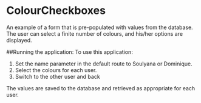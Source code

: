 # ColourCheckboxes

An example of a form that is pre-populated with values from the database. 
The user can select a finite number of colours, and his/her options are displayed. 

##Running the application:
To use this application: 
1. Set the name parameter in the default route to Soulyana or Dominique. 
2. Select the colours for each user. 
3. Switch to the other user and back 

The values are saved to the database and retrieved as appropriate for each user. 
